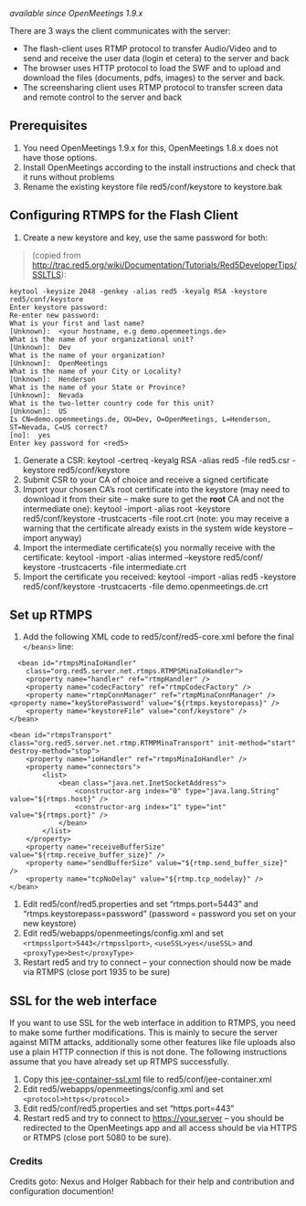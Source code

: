 _available since OpenMeetings 1.9.x_

There are 3 ways the client communicates with the server:
  * The flash-client uses RTMP protocol to transfer Audio/Video and to send and receive the user data (login et cetera) to the server and back
  * The browser uses HTTP protocol to load the SWF and to upload and download the files (documents, pdfs, images) to the server and back.
  * The screensharing client uses RTMP protocol to transfer screen data and remote control to the server and back

## Prerequisites ##

  1. You need OpenMeetings 1.9.x for this, OpenMeetings 1.8.x does not have those options.
  1. Install OpenMeetings according to the install instructions and check that it runs without problems
  1. Rename the existing keystore file red5/conf/keystore to keystore.bak

## Configuring RTMPS for the Flash Client ##

  1. Create a new keystore and key, use the same password for both:
> (copied from http://trac.red5.org/wiki/Documentation/Tutorials/Red5DeveloperTips/SSLTLS):
```
keytool -keysize 2048 -genkey -alias red5 -keyalg RSA -keystore red5/conf/keystore
Enter keystore password:
Re-enter new password:
What is your first and last name?
[Unknown]:  <your hostname, e.g demo.openmeetings.de>
What is the name of your organizational unit?
[Unknown]:  Dev
What is the name of your organization?
[Unknown]:  OpenMeetings
What is the name of your City or Locality?
[Unknown]:  Henderson
What is the name of your State or Province?
[Unknown]:  Nevada
What is the two-letter country code for this unit?
[Unknown]:  US
Is CN=demo.openmeetings.de, OU=Dev, O=OpenMeetings, L=Henderson, ST=Nevada, C=US correct?
[no]:  yes
Enter key password for <red5>
```

  1. Generate a CSR: keytool -certreq -keyalg RSA -alias red5 -file red5.csr -keystore red5/conf/keystore
  1. Submit CSR to your CA of choice and receive a signed certificate
  1. Import your chosen CA’s root certificate into the keystore (may need to download it from their site – make sure to get the **root** CA and not the intermediate one): keytool -import -alias root -keystore red5/conf/keystore -trustcacerts -file root.crt (note: you may receive a warning that the certificate already exists in the system wide keystore – import anyway)
  1. Import the intermediate certificate(s) you normally receive with the certificate: keytool -import -alias intermed –keystore red5/conf/ keystore -trustcacerts -file intermediate.crt
  1. Import the certificate you received: keytool -import -alias red5 -keystore red5/conf/keystore -trustcacerts -file demo.openmeetings.de.crt

## Set up RTMPS ##

  1. Add the following XML code to red5/conf/red5-core.xml before the final `</beans>` line:

```
  <bean id="rtmpsMinaIoHandler"
    class="org.red5.server.net.rtmps.RTMPSMinaIoHandler">
    <property name="handler" ref="rtmpHandler" />
    <property name="codecFactory" ref="rtmpCodecFactory" />
    <property name="rtmpConnManager" ref="rtmpMinaConnManager" />
<property name="keyStorePassword" value="${rtmps.keystorepass}" />
    <property name="keystoreFile" value="conf/keystore" />
</bean>

<bean id="rtmpsTransport" class="org.red5.server.net.rtmp.RTMPMinaTransport" init-method="start" destroy-method="stop">
    <property name="ioHandler" ref="rtmpsMinaIoHandler" />
    <property name="connectors">
        <list>
            <bean class="java.net.InetSocketAddress">
                <constructor-arg index="0" type="java.lang.String" value="${rtmps.host}" />
                <constructor-arg index="1" type="int" value="${rtmps.port}" />
            </bean>
        </list>
    </property>
    <property name="receiveBufferSize" value="${rtmp.receive_buffer_size}" />
    <property name="sendBufferSize" value="${rtmp.send_buffer_size}" />
    <property name="tcpNoDelay" value="${rtmp.tcp_nodelay}" />
</bean>
```

  1. Edit red5/conf/red5.properties and set “rtmps.port=5443” and “rtmps.keystorepass=password” (password = password you set on your new keystore)
  1. Edit red5/webapps/openmeetings/config.xml and set `<rtmpsslport>5443</rtmpsslport>`, `<useSSL>yes</useSSL>` and `<proxyType>best</proxyType>`
  1. Restart red5 and try to connect – your connection should now be made via RTMPS (close port 1935 to be sure)

## SSL for the web interface ##
If you want to use SSL for the web interface in addition to RTMPS, you need to make some further modifications. This is mainly to secure the server against MITM attacks, additionally some other features like file uploads also use a plain HTTP connection if this is not done. The following instructions assume that you have already set up RTMPS successfully.

  1. Copy this [jee-container-ssl.xml](http://openmeetings.googlecode.com/svn/docs/jee-container-ssl.xml) file to red5/conf/jee-container.xml
  1. Edit red5/webapps/openmeetings/config.xml and set `<protocol>https</protocol>`
  1. Edit red5/conf/red5.properties and set “https.port=443”
  1. Restart red5 and try to connect to https://your.server – you should be redirected to the OpenMeetings app and all access should be via HTTPS or RTMPS (close port 5080 to be sure).

### Credits ###

Credits goto: Nexus and Holger Rabbach for their help and contribution and configuration documention!